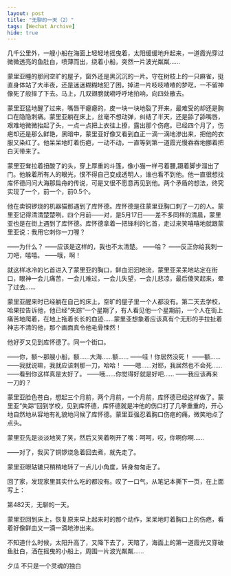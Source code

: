 ```yaml
---
layout: post
title: "无聊的一天（2）"
tags: [Wechat Archive]
hide: true
---
```


几千公里外，一艘小船在海面上轻轻地摇曳着，太阳缓缓地升起来，一道霞光穿过微微透亮的鱼肚白，喷薄而出，绕着小船，突然一片波光粼粼……

蒙里亚睡的那间空旷的屋子，窗外还是黑沉沉的一片。守在树枝上的一只麻雀，挺直身体站了大半夜，还是迷迷糊糊地犯了困，掉进一片吱吱喳喳的梦呓，一不留神像死了般摔了下去。马上，几双翅膀就嗬呼呼地拍响，向四处散去。

蒙里亚猛地醒了过来，嘴唇干瘪瘪的，皮一块一块地裂了开来，最难受的却还是胸口在隐隐刺痛。蒙里亚躺在床上，丝毫不想动弹，纠结了半天，还是舔了舔嘴唇，艰难地微微抬起了头，一点一点把上衣往上撩，露出那个伤疤。已经四个月了，伤疤却还是那么鲜艳，黑暗中，蒙里亚好像又看到血正一滴一滴地渗出来，把他的衣服又染红了。他呆呆地盯着伤疤，一动不动，一直等到第一道霞光慢吞吞地挪着把白天带来了。

蒙里亚耷拉着扭酸了的头，穿上厚重的斗篷，像小猫一样弓着腰,蹑着脚步溜出了门。他躲着所有人的眼光，恨不得自己变成透明人，谁也看不到他。他一直很想找库怀德问问大海那扁舟的传说，可是又很不愿意再见到他。两个矛盾的想法，终究实现了一个，前一个，前0.5个。

他在卖铜锣烧的机器猫那遇到了库怀德。库怀德是往蒙里亚胸口刺了一刀的人。蒙里亚记得清清楚楚咧，四个月前——对，是5月17日——差不多同样的清晨，蒙里亚也是在街上遇到了库怀德。库怀德拿着一把锋利的匕首，走过来笑嘻嘻地就跟蒙里亚说：我用它刺你一刀喔？

——为什么？
——应该是这样的，我也不太清楚。
——哈？
——反正你给我刺一刀吧，嘻嘻。
——哦，啊！

就这样冰冷的匕首进入了蒙里亚的胸口，鲜血汩汩地流，蒙里亚呆呆地站定在街口，眼神一会儿痛苦，一会儿难过，一会儿失望，一会儿悲凉，最后傻笑起来，晕了过去……

蒙里亚醒来时已经躺在自己的床上，空旷的屋子里一个人都没有。第二天去学校，哈果拉告诉他，他已经“失踪”一个星期了，有人看见他一个星期前，一个人在街上痛苦地爬着，在地上拖着长长的血迹……蒙里亚想象着应该真有个无形的手拉扯着神志不清的他，那个画面真令他毛骨悚然！

他好歹又见到库怀德了。同一个街口。

——你，额～那艘小船，额……大海……额……
——哇！你居然没死！
——额……
——我就说嘛，我就应该刺那一刀，哈哈！
——嗯……对耶，我居然也不会死……
——看到你这样真是太好了。
——哦……你觉得好就是好吧……
——我应该再来一刀的？

蒙里亚脸色苍白，想起三个月前，两个月前，一个月前，库怀德已经这样做了。蒙里亚“失踪”回到学校，见到库怀德，库怀德就是冲他的伤口打了几拳重重的，开心地自然地从容地有礼貌地问候了库怀德。蒙里亚强忍着胸口伤疤的痛，微笑地点了点头。

蒙里亚先是淡淡地笑了笑，然后又笑着咧开了嘴：呵呵，哎，你啊你啊……

——对了，我买了铜锣烧急着回去煮，就先走了。

蒙里亚眼轱辘只稍稍地转了一点儿小角度，转身匆匆走了。

回了家，发现家里其实什么吃的都没有。叹了一口气，从笔记本撕下一页，在上面写上：

第482天，无聊的一天。

蒙里亚回到床上，恢复原来早上起来时的那个动作，呆呆地盯着胸口上的伤疤，看着好像鲜血又一滴一滴地渗出来。

不知道什么时候，太阳升高了，又降下去了，天暗了，海面上的第一道霞光又穿破鱼肚白，洒在摇曳的小船上，周围一片波光粼粼……

夕瓜
不只是一个灵魂的独白
